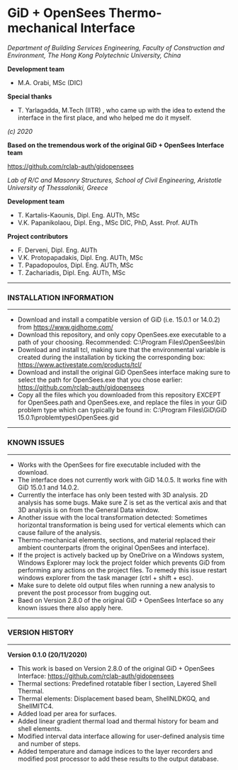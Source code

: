 # GiD + OpenSees Thermo-mechanical Interface
*Department of Building Services Engineering, Faculty of Construction and Environment, The Hong Kong Polytechnic University, China*

**Development team**

- M.A. Orabi, MSc (DIC)

**Special thanks**

- T. Yarlagadda, M.Tech (IITR)
, who came up with the idea to extend the interface in the first place, and who helped me do it myself. 

*(c) 2020*

**Based on the tremendous work of the original GiD + OpenSees Interface team**

https://github.com/rclab-auth/gidopensees

*Lab of R/C and Masonry Structures, School of Civil Engineering, Aristotle University of Thessaloniki, Greece*

**Development team**

- T. Kartalis-Kaounis, Dipl. Eng. AUTh, MSc
- V.K. Papanikolaou, Dipl. Eng., MSc DIC, PhD, Asst. Prof. AUTh

**Project contributors**

- F. Derveni, Dipl. Eng. AUTh
- V.K. Protopapadakis, Dipl. Eng. AUTh, MSc
- T. Papadopoulos, Dipl. Eng. AUTh, MSc
- T. Zachariadis, Dipl. Eng. AUTh, MSc

---

### INSTALLATION INFORMATION

---
- Download and install a compatible version of GiD (i.e. 15.0.1 or 14.0.2) from https://www.gidhome.com/
- Download this repository, and only copy OpenSees.exe executable to a path of your choosing. Recommended: C:\Program Files\OpenSees\bin
- Download and install tcl, making sure that the environmental variable is created during the installation by ticking the corresponding box: https://www.activestate.com/products/tcl/
- Download and install the original GiD OpenSees interface making sure to select the path for OpenSees.exe that you chose earlier: https://github.com/rclab-auth/gidopensees
- Copy all the files which you downloaded from this repository EXCEPT for OpenSees.path and OpenSees.exe, and replace the files in your GiD problem type which can typically be found in: C:\Program Files\GiD\GiD 15.0.1\problemtypes\OpenSees.gid
---

### KNOWN ISSUES

---
- Works with the OpenSees for fire executable included with the download.
- The interface does not currently work with GiD 14.0.5. It works fine with GiD 15.0.1 and 14.0.2.
- Currently the interface has only been tested with 3D analysis. 2D analysis has some bugs. Make sure Z is set as the vertical axis and that 3D analysis is on from the General Data window.
- Another issue with the local transformation detected: Sometimes horizontal transformation is being used for vertical elements which can cause failure of the analysis.
- Thermo-mechanical elements, sections, and material replaced their ambient counterparts (from the original OpenSees and interface).
- If the project is actively backed up by OneDrive on a Windows system, Windows Explorer may lock the project folder which prevents GiD from performing any actions on the project files. To remedy this issue restart windows explorer from the task manager (ctrl + shift + esc).
- Make sure to delete old output files when running a new analysis to prevent the post processor from bugging out.
- Baed on Version 2.8.0 of the original GiD + OpenSees Interface so any known issues there also apply here.
---

### VERSION HISTORY

---
**Version 0.1.0 (20/11/2020)**
- This work is based on Version 2.8.0 of the original GiD + OpenSees Interface: https://github.com/rclab-auth/gidopensees
- Thermal sections: Predefined rotatable fiber I section, Layered Shell Thermal.
- Thermal elements: Displacement based beam, ShellNLDKGQ, and ShellMITC4.
- Added load per area for surfaces.
- Added linear gradient thermal load and thermal history for beam and shell elements.
- Modified interval data interface allowing for user-defined analysis time and number of steps.
- Added temperature and damage indices to the layer recorders and modified post processor to add these results to the output database.
